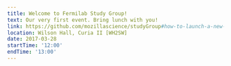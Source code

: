 ```yaml
---
title: Welcome to Fermilab Study Group!
text: Our very first event. Bring lunch with you!
link: https://github.com/mozillascience/studyGroup#how-to-launch-a-new-event
location: Wilson Hall, Curia II [WH2SW]
date: 2017-03-28
startTime: '12:00'
endTime: '13:00'
---
```

